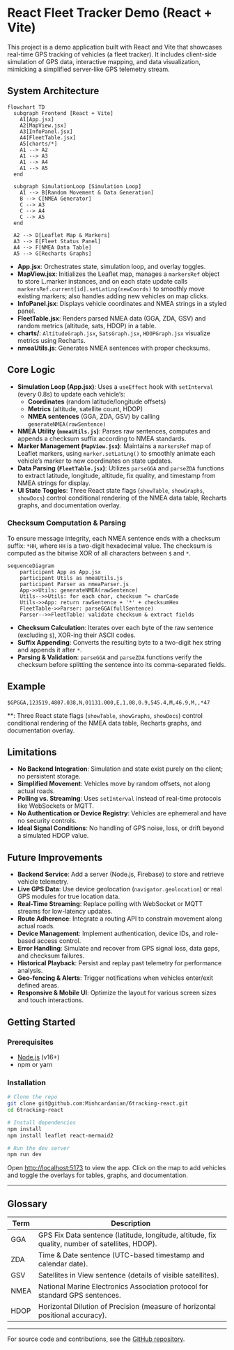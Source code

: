 # React Fleet Tracker Demo (React + Vite)

This project is a demo application built with React and Vite that showcases real-time GPS tracking of vehicles (a fleet tracker). It includes client-side simulation of GPS data, interactive mapping, and data visualization, mimicking a simplified server-like GPS telemetry stream.

## System Architecture

```mermaid
flowchart TD
  subgraph Frontend [React + Vite]
    A1[App.jsx]
    A2[MapView.jsx]
    A3[InfoPanel.jsx]
    A4[FleetTable.jsx]
    A5[charts/*]
    A1 --> A2
    A1 --> A3
    A1 --> A4
    A1 --> A5
  end

  subgraph SimulationLoop [Simulation Loop]
    A1 --> B[Random Movement & Data Generation]
    B --> C[NMEA Generator]
    C --> A3
    C --> A4
    C --> A5
  end

  A2 --> D[Leaflet Map & Markers]
  A3 --> E[Fleet Status Panel]
  A4 --> F[NMEA Data Table]
  A5 --> G[Recharts Graphs]
```

- **App.jsx**: Orchestrates state, simulation loop, and overlay toggles.
- **MapView.jsx**: Initializes the Leaflet map, manages a `markersRef` object to store L.marker instances, and on each state update calls `markersRef.current[id].setLatLng(newCoords)` to smoothly move existing markers; also handles adding new vehicles on map clicks.
- **InfoPanel.jsx**: Displays vehicle coordinates and NMEA strings in a styled panel.
- **FleetTable.jsx**: Renders parsed NMEA data (GGA, ZDA, GSV) and random metrics (altitude, sats, HDOP) in a table.
- **charts/**: `AltitudeGraph.jsx`, `SatsGraph.jsx`, `HDOPGraph.jsx` visualize metrics using Recharts.
- **nmeaUtils.js**: Generates NMEA sentences with proper checksums.

## Core Logic

- **Simulation Loop (App.jsx)**: Uses a `useEffect` hook with `setInterval` (every 0.8s) to update each vehicle’s:
  - **Coordinates** (random latitude/longitude offsets)
  - **Metrics** (altitude, satellite count, HDOP)
  - **NMEA sentences** (GGA, ZDA, GSV) by calling `generateNMEA(rawSentence)`
- **NMEA Utility (`nmeaUtils.js`)**: Parses raw sentences, computes and appends a checksum suffix according to NMEA standards.
- **Marker Management (`MapView.jsx`)**: Maintains a `markersRef` map of Leaflet markers, using `marker.setLatLng()` to smoothly animate each vehicle’s marker to new coordinates on state updates.
- **Data Parsing (`FleetTable.jsx`)**: Utilizes `parseGGA` and `parseZDA` functions to extract latitude, longitude, altitude, fix quality, and timestamp from NMEA strings for display.
- **UI State Toggles**: Three React state flags (`showTable`, `showGraphs`, `showDocs`) control conditional rendering of the NMEA data table, Recharts graphs, and documentation overlay.

### Checksum Computation & Parsing

To ensure message integrity, each NMEA sentence ends with a checksum suffix: `*HH`, where `HH` is a two-digit hexadecimal value. The checksum is computed as the bitwise XOR of all characters between `$` and `*`.

```mermaid
sequenceDiagram
    participant App as App.jsx
    participant Utils as nmeaUtils.js
    participant Parser as nmeaParser.js
    App->>Utils: generateNMEA(rawSentence)
    Utils-->>Utils: for each char, checksum ^= charCode
    Utils->>App: return rawSentence + '*' + checksumHex
    FleetTable->>Parser: parseGGA(fullSentence)
    Parser-->>FleetTable: validate checksum & extract fields
```

- **Checksum Calculation**: Iterates over each byte of the raw sentence (excluding `$`), XOR-ing their ASCII codes.
- **Suffix Appending**: Converts the resulting byte to a two-digit hex string and appends it after `*`.
- **Parsing & Validation**: `parseGGA` and `parseZDA` functions verify the checksum before splitting the sentence into its comma-separated fields.


## Example
```shell
$GPGGA,123519,4807.038,N,01131.000,E,1,08,0.9,545.4,M,46.9,M,,*47
```
**: Three React state flags (`showTable`, `showGraphs`, `showDocs`) control conditional rendering of the NMEA data table, Recharts graphs, and documentation overlay.

## Limitations

- **No Backend Integration**: Simulation and state exist purely on the client; no persistent storage.
- **Simplified Movement**: Vehicles move by random offsets, not along actual roads.
- **Polling vs. Streaming**: Uses `setInterval` instead of real-time protocols like WebSockets or MQTT.
- **No Authentication or Device Registry**: Vehicles are ephemeral and have no security controls.
- **Ideal Signal Conditions**: No handling of GPS noise, loss, or drift beyond a simulated HDOP value.

## Future Improvements

- **Backend Service**: Add a server (Node.js, Firebase) to store and retrieve vehicle telemetry.
- **Live GPS Data**: Use device geolocation (`navigator.geolocation`) or real GPS modules for true location data.
- **Real-Time Streaming**: Replace polling with WebSocket or MQTT streams for low-latency updates.
- **Route Adherence**: Integrate a routing API to constrain movement along actual roads.
- **Device Management**: Implement authentication, device IDs, and role-based access control.
- **Error Handling**: Simulate and recover from GPS signal loss, data gaps, and checksum failures.
- **Historical Playback**: Persist and replay past telemetry for performance analysis.
- **Geo-fencing & Alerts**: Trigger notifications when vehicles enter/exit defined areas.
- **Responsive & Mobile UI**: Optimize the layout for various screen sizes and touch interactions.

## Getting Started

### Prerequisites

- [Node.js](https://nodejs.org/) (v16+)
- npm or yarn

### Installation

```bash
# Clone the repo
git clone git@github.com:Minhcardanian/6tracking-react.git
cd 6tracking-react

# Install dependencies
npm install
npm install leaflet react-mermaid2

# Run the dev server
npm run dev
```

Open <http://localhost:5173> to view the app. Click on the map to add vehicles and toggle the overlays for tables, graphs, and documentation.

---

## Glossary

| Term | Description |
| --- | --- |
| GGA | GPS Fix Data sentence (latitude, longitude, altitude, fix quality, number of satellites, HDOP). |
| ZDA | Time & Date sentence (UTC-based timestamp and calendar date). |
| GSV | Satellites in View sentence (details of visible satellites). |
| NMEA | National Marine Electronics Association protocol for standard GPS sentences. |
| HDOP | Horizontal Dilution of Precision (measure of horizontal positional accuracy). |

---

For source code and contributions, see the [GitHub repository](https://github.com/YourUser/YourRepo).

